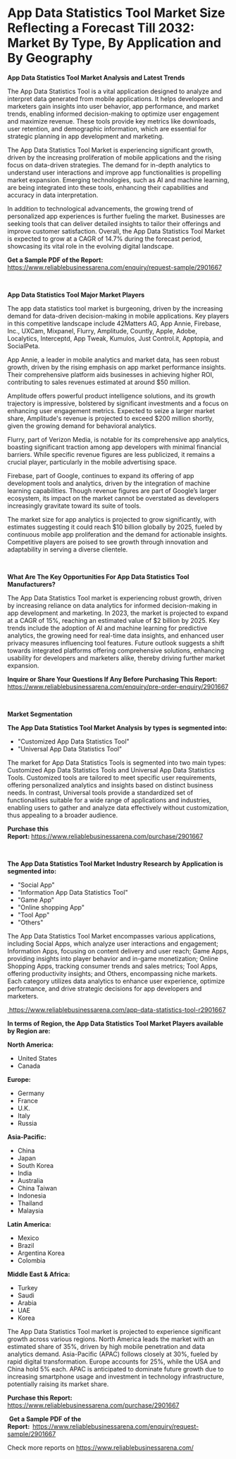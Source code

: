 <p><h1>App Data Statistics Tool Market Size Reflecting a Forecast Till 2032: Market By Type, By Application and By Geography</h1></p><p><strong>App Data Statistics Tool Market Analysis and Latest Trends</strong></p>
<p><p>The App Data Statistics Tool is a vital application designed to analyze and interpret data generated from mobile applications. It helps developers and marketers gain insights into user behavior, app performance, and market trends, enabling informed decision-making to optimize user engagement and maximize revenue. These tools provide key metrics like downloads, user retention, and demographic information, which are essential for strategic planning in app development and marketing.</p><p>The App Data Statistics Tool Market is experiencing significant growth, driven by the increasing proliferation of mobile applications and the rising focus on data-driven strategies. The demand for in-depth analytics to understand user interactions and improve app functionalities is propelling market expansion. Emerging technologies, such as AI and machine learning, are being integrated into these tools, enhancing their capabilities and accuracy in data interpretation.</p><p>In addition to technological advancements, the growing trend of personalized app experiences is further fueling the market. Businesses are seeking tools that can deliver detailed insights to tailor their offerings and improve customer satisfaction. Overall, the App Data Statistics Tool Market is expected to grow at a CAGR of 14.7% during the forecast period, showcasing its vital role in the evolving digital landscape.</p></p>
<p><strong>Get a Sample PDF of the Report:&nbsp;</strong> <a href="https://www.reliablebusinessarena.com/enquiry/request-sample/2901667?utm_campaign=2189&utm_medium=2&utm_source=Github&utm_content=ia&utm_term=16032025&utm_id=app-data-statistics-tool">https://www.reliablebusinessarena.com/enquiry/request-sample/2901667</a></p>
<p>&nbsp;</p>
<p><strong>App Data Statistics Tool Major Market Players</strong></p>
<p><p>The app data statistics tool market is burgeoning, driven by the increasing demand for data-driven decision-making in mobile applications. Key players in this competitive landscape include 42Matters AG, App Annie, Firebase, Inc., UXCam, Mixpanel, Flurry, Amplitude, Countly, Apple, Adobe, Localytics, Interceptd, App Tweak, Kumulos, Just Control.it, Apptopia, and SocialPeta.</p><p>App Annie, a leader in mobile analytics and market data, has seen robust growth, driven by the rising emphasis on app market performance insights. Their comprehensive platform aids businesses in achieving higher ROI, contributing to sales revenues estimated at around $50 million.</p><p>Amplitude offers powerful product intelligence solutions, and its growth trajectory is impressive, bolstered by significant investments and a focus on enhancing user engagement metrics. Expected to seize a larger market share, Amplitude's revenue is projected to exceed $200 million shortly, given the growing demand for behavioral analytics.</p><p>Flurry, part of Verizon Media, is notable for its comprehensive app analytics, boasting significant traction among app developers with minimal financial barriers. While specific revenue figures are less publicized, it remains a crucial player, particularly in the mobile advertising space.</p><p>Firebase, part of Google, continues to expand its offering of app development tools and analytics, driven by the integration of machine learning capabilities. Though revenue figures are part of Google’s larger ecosystem, its impact on the market cannot be overstated as developers increasingly gravitate toward its suite of tools.</p><p>The market size for app analytics is projected to grow significantly, with estimates suggesting it could reach $10 billion globally by 2025, fueled by continuous mobile app proliferation and the demand for actionable insights. Competitive players are poised to see growth through innovation and adaptability in serving a diverse clientele.</p></p>
<p>&nbsp;</p>
<p><strong>What Are The Key Opportunities For App Data Statistics Tool Manufacturers?</strong></p>
<p><p>The App Data Statistics Tool market is experiencing robust growth, driven by increasing reliance on data analytics for informed decision-making in app development and marketing. In 2023, the market is projected to expand at a CAGR of 15%, reaching an estimated value of $2 billion by 2025. Key trends include the adoption of AI and machine learning for predictive analytics, the growing need for real-time data insights, and enhanced user privacy measures influencing tool features. Future outlook suggests a shift towards integrated platforms offering comprehensive solutions, enhancing usability for developers and marketers alike, thereby driving further market expansion.</p></p>
<p><strong>Inquire or Share Your Questions If Any Before Purchasing This Report:</strong> <a href="https://www.reliablebusinessarena.com/enquiry/pre-order-enquiry/2901667?utm_campaign=2189&utm_medium=2&utm_source=Github&utm_content=ia&utm_term=16032025&utm_id=app-data-statistics-tool">https://www.reliablebusinessarena.com/enquiry/pre-order-enquiry/2901667</a></p>
<p>&nbsp;</p>
<p><strong>Market Segmentation</strong></p>
<p><strong>The App Data Statistics Tool Market Analysis by types is segmented into:</strong></p>
<p><ul><li>"Customized App Data Statistics Tool"</li><li>"Universal App Data Statistics Tool"</li></ul></p>
<p><p>The market for App Data Statistics Tools is segmented into two main types: Customized App Data Statistics Tools and Universal App Data Statistics Tools. Customized tools are tailored to meet specific user requirements, offering personalized analytics and insights based on distinct business needs. In contrast, Universal tools provide a standardized set of functionalities suitable for a wide range of applications and industries, enabling users to gather and analyze data effectively without customization, thus appealing to a broader audience.</p></p>
<p><strong>Purchase this Report:&nbsp;</strong><a href="https://www.reliablebusinessarena.com/purchase/2901667?utm_campaign=2189&utm_medium=2&utm_source=Github&utm_content=ia&utm_term=16032025&utm_id=app-data-statistics-tool">https://www.reliablebusinessarena.com/purchase/2901667</a></p>
<p>&nbsp;</p>
<p><strong>The App Data Statistics Tool Market Industry Research by Application is segmented into:</strong></p>
<p><ul><li>"Social App"</li><li>"Information App Data Statistics Tool"</li><li>"Game App"</li><li>"Online shopping App"</li><li>"Tool App"</li><li>"Others"</li></ul></p>
<p><p>The App Data Statistics Tool Market encompasses various applications, including Social Apps, which analyze user interactions and engagement; Information Apps, focusing on content delivery and user reach; Game Apps, providing insights into player behavior and in-game monetization; Online Shopping Apps, tracking consumer trends and sales metrics; Tool Apps, offering productivity insights; and Others, encompassing niche markets. Each category utilizes data analytics to enhance user experience, optimize performance, and drive strategic decisions for app developers and marketers.</p></p>
<p><a href="https://www.reliablebusinessarena.com/app-data-statistics-tool-r2901667?utm_campaign=2189&utm_medium=2&utm_source=Github&utm_content=ia&utm_term=16032025&utm_id=app-data-statistics-tool">&nbsp;https://www.reliablebusinessarena.com/app-data-statistics-tool-r2901667</a></p>
<p><strong>In terms of Region, the App Data Statistics Tool Market Players available by Region are:</strong></p>
<p>
    <p> <strong> North America: </strong>
        <ul>
            <li>United States</li>
            <li>Canada</li>
        </ul>
        </p> 
    <p> <strong> Europe: </strong>
        <ul>
            <li>Germany</li>
            <li>France</li>
            <li>U.K.</li>
            <li>Italy</li>
            <li>Russia</li>
        </ul>
        </p> 
    <p> <strong> Asia-Pacific: </strong>
        <ul>
            <li>China</li>
            <li>Japan</li>
            <li>South Korea</li>
            <li>India</li>
            <li>Australia</li>
            <li>China Taiwan</li>
            <li>Indonesia</li>
            <li>Thailand</li>
            <li>Malaysia</li>
        </ul>
        </p> 
    <p> <strong> Latin America: </strong>
        <ul>
            <li>Mexico</li>
            <li>Brazil</li>
            <li>Argentina Korea</li>
            <li>Colombia</li>
        </ul>
        </p> 
    <p> <strong> Middle East & Africa: </strong>
        <ul>
            <li>Turkey</li>
            <li>Saudi</li>
            <li>Arabia</li>
            <li>UAE</li>
            <li>Korea</li>
        </ul>
    </p>
    </p>
<p><p>The App Data Statistics Tool market is projected to experience significant growth across various regions. North America leads the market with an estimated share of 35%, driven by high mobile penetration and data analytics demand. Asia-Pacific (APAC) follows closely at 30%, fueled by rapid digital transformation. Europe accounts for 25%, while the USA and China hold 5% each. APAC is anticipated to dominate future growth due to increasing smartphone usage and investment in technology infrastructure, potentially raising its market share.</p></p>
<p><strong>Purchase this Report: </strong><a href="https://www.reliablebusinessarena.com/purchase/2901667?utm_campaign=2189&utm_medium=2&utm_source=Github&utm_content=ia&utm_term=16032025&utm_id=app-data-statistics-tool">https://www.reliablebusinessarena.com/purchase/2901667</a></p>
<p>&nbsp;<strong>Get a Sample PDF of the Report:&nbsp;&nbsp;</strong><a href="https://www.reliablebusinessarena.com/enquiry/request-sample/2901667?utm_campaign=2189&utm_medium=2&utm_source=Github&utm_content=ia&utm_term=16032025&utm_id=app-data-statistics-tool">https://www.reliablebusinessarena.com/enquiry/request-sample/2901667</a></p>
<p><strong></strong></p>
<p>Check more reports on <a href="https://www.reliablebusinessarena.com/?utm_campaign=2189&utm_medium=2&utm_source=Github&utm_content=ia&utm_term=16032025&utm_id=app-data-statistics-tool">https://www.reliablebusinessarena.com/</a></p>